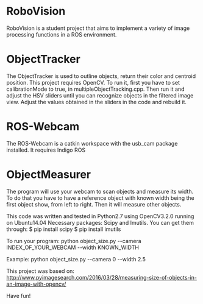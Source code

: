 # RoboVision
RoboVision is a student project that aims to implement a variety of image processing functions in a ROS environment.

# ObjectTracker
The ObjectTracker is used to outline objects, return their color and centroid position.
This project requires OpenCV.
To run it, first you have to set calibrationMode to true, in multipleObjectTracking.cpp. Then run it and adjust the HSV sliders until you can recognize objects in the filtered image view. Adjust the values obtained in the sliders in the code and rebuild it.

# ROS-Webcam
The ROS-Webcam is a catkin workspace with the usb_cam package installed. It requires Indigo ROS

# ObjectMeasurer
The program will use your webcam to scan objects and measure its width. To do that you have to have a reference object with known width being the first object show, from left to right. Then it will measure other objects.

This code was written and tested in Python2.7 using OpenCV3.2.0 running on Ubuntu14.04
Necessary packages: Scipy and Imutils.
You can get them through:
$ pip install scipy
$ pip install imutils

To run your program:
python object_size.py --camera INDEX_OF_YOUR_WEBCAM --width KNOWN_WIDTH

Example:
python object_size.py --camera 0 --width 2.5

This project was based on:
http://www.pyimagesearch.com/2016/03/28/measuring-size-of-objects-in-an-image-with-opencv/






Have fun!
